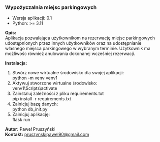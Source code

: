 ### Wypożyczalnia miejsc parkingowych

- Wersja aplikacji: 0.1
- Python: >= 3.11

**Opis:**  
Aplikacja pozwalająca użytkownikom na rezerwację miejsc parkingowych udostępnionych przez innych użytkowników oraz na udostępnianie własnego miejsca parkingowego w wybranym terminie. Użytkownik ma możliwośc również anulowania dokonanej wcześniej rezerwacji.  
  
**Instalacja:**
1. Stwórz nowe wirtualne środowisko dla swojej aplikacji:  
python -m venv venv1
2. Aktywuj stworzone wirtualne środowisko:  
venv1\Scripts\activate
2. Zainstaluj zależności z pliku requirements.txt  
pip install -r requirements.txt
3. Zainicjuj bazę danych:  
python db_init.py
4. Zainicjuj aplikację:  
flask run

**Autor:** Paweł Pruszyński  
**Kontakt:** pruszynskipawel90@gmail.com